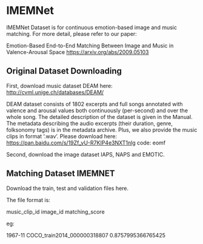 # IMEMNet
IMEMNet Dataset is for continuous emotion-based image and music matching. For more detail, please refer to our paper:

Emotion-Based End-to-End Matching Between Image and Music in Valence-Arousal Space
https://arxiv.org/abs/2009.05103
	

## Original Dataset Downloading
First, download music dataset DEAM here:
http://cvml.unige.ch/databases/DEAM/

DEAM dataset consists of 1802 excerpts and full songs annotated with valence and arousal values both continuously (per-second) and over the whole song. The detailed description of the dataset is given in the Manual. The metadata describing the audio excerpts (their duration, genre, folksonomy tags) is in the metadata archive.
Plus, we also provide the music clips in format ‘.wav’. Please download here: https://pan.baidu.com/s/19Zf_vU-R7KIP4e3NXT1nlg 
code: eomf 

Second, download the image dataset IAPS, NAPS and EMOTIC.

## Matching Dataset IMEMNET
Download the train, test and validation files here.

The file format is:

music_clip_id image_id matching_score

eg:

1967-11 COCO_train2014_000000318807 0.8757995366765425
